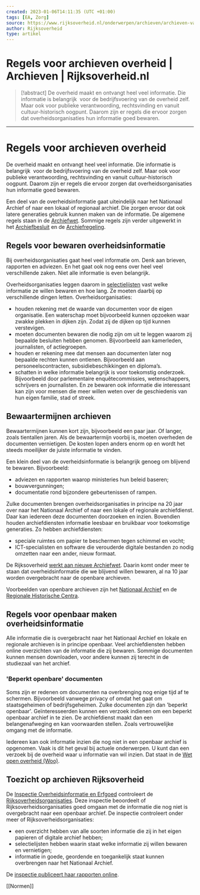 ```yaml
---
created: 2023-01-06T14:11:35 (UTC +01:00)
tags: [EA, Zorg]
source: https://www.rijksoverheid.nl/onderwerpen/archieven/archieven-van-de-overheid
author: Rijksoverheid
type: artikel
---
```


# Regels voor archieven overheid | Archieven | Rijksoverheid.nl

> [!abstract]
> De overheid maakt en ontvangt heel veel informatie. Die informatie is belangrijk  voor de bedrijfsvoering van de overheid zelf. Maar ook voor publieke verantwoording, rechtsvinding en vanuit cultuur-historisch oogpunt. Daarom zijn er regels die ervoor zorgen dat overheidsorganisaties hun informatie goed bewaren.

---
# Regels voor archieven overheid

De overheid maakt en ontvangt heel veel informatie. Die informatie is belangrijk  voor de bedrijfsvoering van de overheid zelf. Maar ook voor publieke verantwoording, rechtsvinding en vanuit cultuur-historisch oogpunt. Daarom zijn er regels die ervoor zorgen dat overheidsorganisaties hun informatie goed bewaren.

Een deel van de overheidsinformatie gaat uiteindelijk naar het Nationaal Archief of naar een lokaal of regionaal archief. Die zorgen ervoor dat ook latere generaties gebruik kunnen maken van de informatie. De algemene regels staan in de [Archiefwet](https://wetten.overheid.nl/BWBR0007376/2020-01-01). Sommige regels zijn verder uitgewerkt in het [Archiefbesluit](https://wetten.overheid.nl/BWBR0007748/2020-01-01) en de [Archiefregeling](http://wetten.overheid.nl/BWBR0027041).

## Regels voor bewaren overheidsinformatie

Bij overheidsorganisaties gaat heel veel informatie om. Denk aan brieven, rapporten en adviezen. En het gaat ook nog eens over heel veel verschillende zaken. Niet alle informatie is even belangrijk.

Overheidsorganisaties leggen daarom in [selectielijsten](https://www.nationaalarchief.nl/archiveren/zoeken?searchTerm=&type%5Fitem%5Fterm%5Fname=Selectielijst&resultsPerPage=50&page=&activeTab=archive) vast welke informatie ze willen bewaren en hoe lang. Ze moeten daarbij op verschillende dingen letten. Overheidsorganisaties:

-   houden rekening met de waarde van documenten voor de eigen organisatie. Een waterschap moet bijvoorbeeld kunnen opzoeken waar zwakke plekken in dijken zijn. Zodat zij de dijken op tijd kunnen verstevigen.
-   moeten documenten bewaren die nodig zijn om uit te leggen waarom zij bepaalde besluiten hebben genomen. Bijvoorbeeld aan kamerleden, journalisten, of actiegroepen.
-   houden er rekening mee dat mensen aan documenten later nog bepaalde rechten kunnen ontlenen. Bijvoorbeeld aan personeelscontracten, subsidiebeschikkingen en diploma’s.
-   schatten in welke informatie belangrijk is voor toekomstig onderzoek. Bijvoorbeeld door parlementaire enquêtecommissies, wetenschappers, schrijvers en journalisten. En ze bewaren ook informatie die interessant kan zijn voor mensen die meer willen weten over de geschiedenis van hun eigen familie, stad of streek.  

## Bewaartermijnen archieven

Bewaartermijnen kunnen kort zijn, bijvoorbeeld een paar jaar. Of langer, zoals tientallen jaren. Als de bewaartermijn voorbij is, moeten overheden de documenten vernietigen. De kosten lopen anders enorm op en wordt het steeds moeilijker de juiste informatie te vinden.

Een klein deel van de overheidsinformatie is belangrijk genoeg om blijvend te bewaren. Bijvoorbeeld:

-   adviezen en rapporten waarop ministeries hun beleid baseren;
-   bouwvergunningen;
-   documentatie rond bijzondere gebeurtenissen of rampen.

Zulke documenten brengen overheidsorganisaties in principe na 20 jaar over naar het Nationaal Archief of naar een lokale of regionale archiefdienst. Daar kan iedereen deze documenten doorzoeken en inzien. Bovendien houden archiefdiensten informatie leesbaar en bruikbaar voor toekomstige generaties. Zo hebben archiefdiensten:

-   speciale ruimtes om papier te beschermen tegen schimmel en vocht;
-   ICT-specialisten en software die verouderde digitale bestanden zo nodig omzetten naar een ander, nieuw formaat.

De Rijksoverheid [werkt aan nieuwe Archiefwet](https://www.rijksoverheid.nl/onderwerpen/archieven/modernisering-archiefwet). Daarin komt onder meer te staan dat overheidsinformatie die we blijvend willen bewaren, al na 10 jaar worden overgebracht naar de openbare archieven. 

Voorbeelden van openbare archieven zijn het [Nationaal Archief](https://www.nationaalarchief.nl/) en de [Regionale Historische Centra](https://www.nationaalarchief.nl/archiveren/kennisbank/archieven-in-nederland).

## Regels voor openbaar maken overheidsinformatie

Alle informatie die is overgebracht naar het Nationaal Archief en lokale en regionale archieven is in principe openbaar. Veel archiefdiensten hebben online overzichten van de informatie die zij bewaren. Sommige documenten kunnen mensen downloaden, voor andere kunnen zij terecht in de studiezaal van het archief.

### 'Beperkt openbare' documenten

Soms zijn er redenen om documenten na overbrenging nog enige tijd af te schermen. Bijvoorbeeld vanwege privacy of omdat het gaat om staatsgeheimen of bedrijfsgeheimen. Zulke documenten zijn dan 'beperkt openbaar'. Geïnteresseerden kunnen een verzoek indienen om een beperkt openbaar archief in te zien. De archiefdienst maakt dan een belangenafweging en kan voorwaarden stellen. Zoals vertrouwelijke omgang met de informatie.

Iedereen kan ook informatie inzien die nog niet in een openbaar archief is opgenomen. Vaak is dit het geval bij actuele onderwerpen. U kunt dan een verzoek bij de overheid waar u informatie van wil inzien. Dat staat in de [Wet open overheid (Woo)](https://www.rijksoverheid.nl/onderwerpen/wet-open-overheid-woo).

## Toezicht op archieven Rijksoverheid

De [Inspectie Overheidsinformatie en Erfgoed](https://www.inspectie-oe.nl/) controleert de [Rijksoverheidsorganisaties](https://www.inspectie-oe.nl/toezichtvelden/overheidsinformatie/geinspecteerde-instellingen). Deze inspectie beoordeelt of Rijksoverheidsorganisaties goed omgaan met de informatie die nog niet is overgebracht naar een openbaar archief. De inspectie controleert onder meer of Rijksoverheidsorganisaties:

-   een overzicht hebben van alle soorten informatie die zij in het eigen papieren of digitale archief hebben;
-   selectielijsten hebben waarin staat welke informatie zij willen bewaren en vernietigen;
-   informatie in goede, geordende en toegankelijk staat kunnen overbrengen naar het Nationaal Archief.

De [inspectie publiceert haar rapporten online](https://www.inspectie-oe.nl/publicaties).

[[Normen]]
